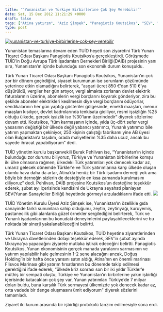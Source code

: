 ```yaml
---
title: '“Yunanistan ve Türkiye Birbirlerine Çok Şey Verebilir”'
date: Sat, 15 Dec 2012 11:21:29 +0000
draft: false
tags: ["Atina yatırım", "Aziz Şimşek", "Panagiotis Koutsikos", "SEV", "TUİD (Türk Ukrayna İşadamları Derneği)", "tuid yunanistan ziyareti", "Türk Yunan Ticaret Odası", "yunanistan", "Yunanistan Krizi", "Yunanistan Sanayiciler Birliği", "yunanistan temasları", "Yunanistan Türk Sermayesi", "Yunanistan yatırım"]
type: post
---
```


[![](http://burakpehlivan.org/wp-content/uploads/2012/12/yunanistan-ve-turkiye-birbirlerine-cok-sey-verebilir.jpg "yunanistan-ve-turkiye-birbirlerine-cok-sey-verebilir")](http://burakpehlivan.org/wp-content/uploads/2012/12/yunanistan-ve-turkiye-birbirlerine-cok-sey-verebilir.jpg)

Yunanistan temaslarına devam eden TUİD heyeti son ziyaretini Türk Yunan Ticaret Odası Başkanı Panagiotis Koutsikos’a gerçekleştirdi. Görüşmede TUİD’in Doğu Avrupa Türk İşadamları Dernekleri Birliği(DAİB) projesinin yanı sıra, Yunanistan’ın içinde bulunduğu son ekonomik durum konuşuldu.

Türk Yunan Ticaret Odası Başkanı Panagiotis Koutsikos, Yunanistan’ın çok zor bir dönem geçirdiğini, siyaset kurumunun ise sorunların çözümünde yeterince etkin olamadığını belirterek, “asgari ücret 850 €’dan 510 €’ya düşürüldü, vergiler her gün artıyor, vergi almakta zorlanan devlet elektrik faturalarının üzerine, abonelerin vergi borçlarını koyarak gönderiyor, zira bu şekilde aboneler elektrikleri kesilmesin diye vergi borçlarını ödüyorlar, sendikalarının her gün yaptığı gösteriler gölgesinde, emekli maaşları, memur maaşları kısılıyor, devlet kadrolarında tenkisata gidiliyor, resmi işsizliğin %25 olduğu ülkede, gerçek işsizlik ise %30’ların üzerindedir” diyerek sözlerine devam etti. Koutsikos, “tüm karmaşanın içinde, yılda üç-dört sefer vergi yasasının değiştiği bir ülkede değil yabancı yatırımcı, Yunanlı yatırımcı bile yatırım yapmaktan çekiniyor, 250 kişinin çalıştığı fabrikamı yine AB üyesi olan Bulgaristan’a taşıdım, orada maliyetlerim %35 daha ucuz, ancak bu sayede ihracat yapabiliyorum” dedi.

TUİD yönetim kurulu başkanvekili Burak Pehlivan ise, “Yunanistan’ın içinde bulunduğu zor durumu biliyoruz, Türkiye ve Yunanistan birbirlerine komşu iki ülke olmasına rağmen, ülkedeki Türk yatırımları yok denecek kadar az, umarız gelecek dönemde Türkler’e ve Türk yatırımlarına karşı ülkede oluşan olumlu hava daha da artar, Atina’da henüz bir Türk işadamı derneği yok ama böyle bir derneğin sizlerin de desteğiyle en kısa zamanda kurulmasını diliyoruz” dedi. Pehlivan, DAİB projesine Koutsikos’un desteğine teşekkür ederek, şubat ayı içerisinde kendisini de Ukrayna seyahati planlayan SEV(Yunan Sanayiciler Birliği) heyetinde görmeyi arzuladıklarını ifade etti.
![](https://lh4.googleusercontent.com/-3yvKYtkrLBc/UNGil1snvmI/AAAAAAAADUI/no6PW12lco8/s462/%CF%86%CF%89%CF%84%CE%BF%CE%B3%CF%81%CE%B1%CF%86%CE%AF%CE%B1+%282%29.JPG)

TUİD Yönetim Kurulu Üyesi Aziz Şimşek ise, Yunanistan’ın özellikle gıda sanayinde farklı sunumlara sahip olduğunu, zeytin,
zeytinyağı, kuruyemiş, pastanecilik gibi alanlarda güzel örnekler sergilediğini belirterek, Türk ve Yunanlı işadamlarının bu konudaki deneyimlerini paylaşabileceklerini ve bu noktada bir sinerji yakalanabileceğini belirtti.

Türk Yunan Ticaret Odası Başkanı Koutsikos, TUİD heyetine ziyaretlerinden ve Ukrayna davetlerinden dolayı teşekkür ederek, SEV’in şubat ayında Ukrayna’ya yapacağını ziyarete mutlaka iştirak edeceğini belirtti. Panagiotis Koutsikos, Yunan ekonomisinin gerçek manada yaralarını sarmasının ve yatırım yapılabilir hale gelmesinin 1-2 sene alacağını ancak, Doğuş Holding’in bir hafta önce yarısını satın aldığı, Atina’nın en önemli marinası Flisvos Marinası gibi yatırım fırsatlarının bu dönemde takip edilmesi gerektiğini ifade ederek, “ülkede kriz sonrası son bir iki yıldır Türkler’e müthiş bir sempati oluştu, Türkiye ve Yunanistan’ın birbirlerine yakın işbirliği içerisinde katacakları çok şey var, Yunan yatırımları Türkiye’de 7 milyar doları buldu, buna karşılık Türk sermayesi ülkemizde yok denecek kadar az, orta vadede bir denge oluşmasını ümit ediyorum” diyerek sözlerini tamamladı.

Ziyaret iki kurum arasında bir işbirliği protokolü tanzim edilmesiyle sona erdi.
